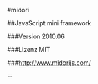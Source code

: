 #midori

##JavaScript mini framework

###Version 2010.06

###Lizenz MIT

###<http://www.midorijs.com/>

--

